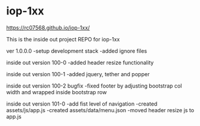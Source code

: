 # iop-1xx
https://rc07568.github.io/iop-1xx/

This is the inside out project REPO for iop-1xx

ver 1.0.0.0
-setup development stack
-added ignore files

inside out version 100-0
-added header resize functionality

inside out version 100-1
-added jquery, tether and popper

inside out version 100-2 bugfix
-fixed footer by adjusting bootstrap col width and wrapped inside bootstrap row

inside out version 101-0
-add fist level of navigation
-created assets/js/app.js
-created assets/data/menu.json
-moved header resize js to app.js
